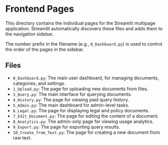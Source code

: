 # Frontend Pages

This directory contains the individual pages for the Streamlit multipage application. Streamlit automatically discovers these files and adds them to the navigation sidebar.

The number prefix in the filename (e.g., `0_Dashboard.py`) is used to control the order of the pages in the sidebar.

## Files

-   `0_Dashboard.py`: The main user dashboard, for managing documents, categories, and settings.
-   `1_Upload.py`: The page for uploading new documents from files.
-   `3_Query.py`: The main interface for querying documents.
-   `4_History.py`: The page for viewing past query history.
-   `5_Admin.py`: The main dashboard for admin-level tasks.
-   `6_Legal.py`: The page for displaying legal and policy documents.
-   `7_Edit_Document.py`: The page for editing the content of a document.
-   `8_Analytics.py`: The admin-only page for viewing usage analytics.
-   `9_Export.py`: The page for exporting query results.
-   `10_Create_from_Text.py`: The page for creating a new document from raw text.
